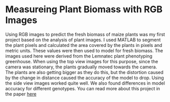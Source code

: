 # Measureing Plant Biomass with RGB Images

Using RGB images to predict the fresh biomass of maize plants was my first project based on the analysis of plant images. I used MATLAB to segment the plant pixels and calculated the area covered by the plants in pixels and metric units. These values were then used to model for fresh biomass. The images used here were derived from the Lemnatec plant phenotyping greenhouse. When using the top view images for this purpose, since the camera was stationary, the plants gradually moved towards the camera. The plants are also getting bigger as they do this, but the distortion caused by the change in distance caused the accuracy of the model to drop. Using the side view images worked quite well. We also found differences in model accuracy for different genotypes. You can read more about this project in the paper [here](!https://www.spiedigitallibrary.org/conference-proceedings-of-spie/9866/1/Estimating-fresh-biomass-of-maize-plants-from-their-RGB-images/10.1117/12.2228790.pdf)